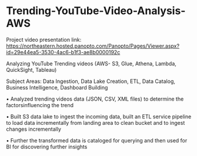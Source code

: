 # Trending-YouTube-Video-Analysis-AWS

Project video presentation link: https://northeastern.hosted.panopto.com/Panopto/Pages/Viewer.aspx?id=29e44ea5-3530-4ac6-b1f3-ae8b0000192c 

Analyzing YouTube Trending videos (AWS- S3, Glue, Athena, Lambda, QuickSight, Tableau) 

Subject Areas: Data Ingestion, Data Lake Creation, ETL, Data Catalog, Business Intelligence, Dashboard Building

• Analyzed trending videos data (JSON, CSV, XML files) to determine the factorsinfluencing the trend

• Built S3 data lake to ingest the incoming data, built an ETL service pipeline to load data incrementally from landing
area to clean bucket and to ingest changes incrementally

• Further the transformed data is cataloged for querying and then used for BI for discovering further insights
